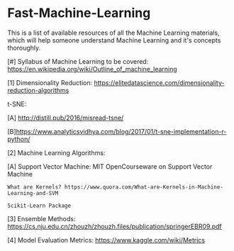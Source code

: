 # Fast-Machine-Learning
This is a list of available resources of all the Machine Learning materials, which will help someone understand Machine Learning and it's concepts thoroughly.

[#] Syllabus of Machine Learning to be covered: https://en.wikipedia.org/wiki/Outline_of_machine_learning


[1] Dimensionality Reduction: https://elitedatascience.com/dimensionality-reduction-algorithms

t-SNE:

  [A] http://distill.pub/2016/misread-tsne/

  [B]https://www.analyticsvidhya.com/blog/2017/01/t-sne-implementation-r-python/


[2] Machine Learning Algorithms:

[A] Support Vector Machine:
    MIT OpenCourseware on Support Vector Machine

    What are Kernels? https://www.quora.com/What-are-Kernels-in-Machine-Learning-and-SVM

    Scikit-Learn Package

[3] Ensemble Methods: https://cs.nju.edu.cn/zhouzh/zhouzh.files/publication/springerEBR09.pdf

[4] Model Evaluation Metrics: https://www.kaggle.com/wiki/Metrics

